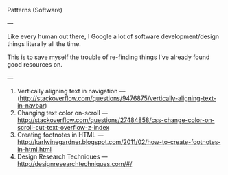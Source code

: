Patterns (Software)

—

Like every human out there, I Google a lot of software development/design things literally all the time. 

This is to save myself the trouble of re-finding things I've already found good resources on.

—

1. Vertically aligning text in navigation — (http://stackoverflow.com/questions/9476875/vertically-aligning-text-in-navbar)
2. Changing text color on-scroll — http://stackoverflow.com/questions/27484858/css-change-color-on-scroll-cut-text-overflow-z-index
3. Creating footnotes in HTML — http://karlwinegardner.blogspot.com/2011/02/how-to-create-footnotes-in-html.html
4. Design Research Techniques — http://designresearchtechniques.com/#/
